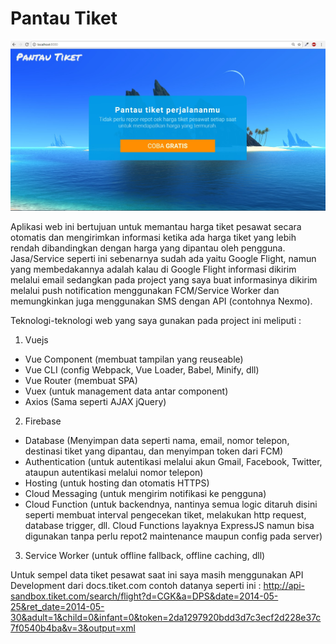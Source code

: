 # Pantau Tiket

![alt text](./pantautiket.jpg)

Aplikasi web ini bertujuan untuk memantau harga tiket pesawat secara otomatis dan mengirimkan informasi ketika ada harga tiket yang lebih rendah dibandingkan dengan harga yang dipantau oleh pengguna. Jasa/Service seperti ini sebenarnya sudah ada yaitu Google Flight, namun yang membedakannya adalah kalau di Google Flight informasi dikirim melalui email sedangkan pada project yang saya buat informasinya dikirim melalui push notification menggunakan FCM/Service Worker dan memungkinkan juga menggunakan SMS dengan API (contohnya Nexmo).

Teknologi-teknologi web yang saya gunakan pada project ini meliputi : 
1. Vuejs
- Vue Component (membuat tampilan yang reuseable)
- Vue CLI (config Webpack, Vue Loader, Babel, Minify, dll)
- Vue Router (membuat SPA)
- Vuex (untuk management data antar component)
- Axios (Sama seperti AJAX jQuery)

2. Firebase
- Database (Menyimpan data seperti nama, email, nomor telepon, destinasi tiket yang dipantau, dan menyimpan token dari FCM)
- Authentication (untuk autentikasi melalui akun Gmail, Facebook, Twitter, ataupun autentikasi melalui nomor telepon)
- Hosting (untuk hosting dan otomatis HTTPS)
- Cloud Messaging (untuk mengirim notifikasi ke pengguna)
- Cloud Function (untuk backendnya, nantinya semua logic ditaruh disini seperti membuat interval pengecekan tiket, melakukan http request, database trigger, dll.
Cloud Functions layaknya ExpressJS namun bisa digunakan tanpa perlu repot2 maintenance maupun config pada server)

3. Service Worker (untuk offline fallback, offline caching, dll)

Untuk sempel data tiket pesawat saat ini saya masih menggunakan API Development dari docs.tiket.com
contoh datanya seperti ini :
http://api-sandbox.tiket.com/search/flight?d=CGK&a=DPS&date=2014-05-25&ret_date=2014-05-30&adult=1&child=0&infant=0&token=2da1297920bdd3d7c3ecf2d228e37c7f0540b4ba&v=3&output=xml

